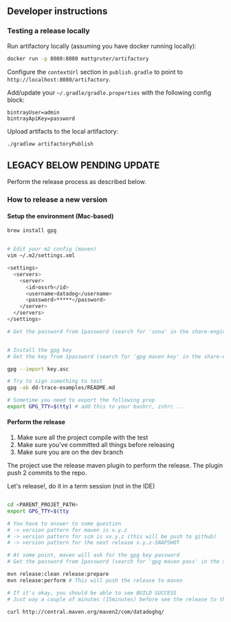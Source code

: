 ## Developer instructions

### Testing a release locally
Run artifactory locally (assuming you have docker running locally):

```bash
docker run -p 8080:8080 mattgruter/artifactory
```

Configure the `contextUrl` section in `publish.gradle` to point to `http://localhost:8080/artifactory`.

Add/update your `~/.gradle/gradle.properties` with the following config block:

```properties
bintrayUser=admin
bintrayApiKey=password
```

Upload artifacts to the local artifactory:

```bash
./gradlew artifactoryPublish
```


## LEGACY BELOW PENDING UPDATE
Perform the release process as described below.


### How to release a new version

#### Setup the environment (Mac-based)

```bash
brew install gpg


# Edit your m2 config (maven)
vim ~/.m2/settings.xml

<settings>
  <servers>
    <server>
      <id>ossrh</id>
      <username>datadog</username>
      <password>*****</password>
    </server>
  </servers>
</settings>

# Get the password from 1password (search for 'sona' in the share-engineering vault)


# Install the gpg key
# Get the key from 1password (search for 'gpg maven key' in the share-engineering vault)

gpg --import key.asc 

# Try to sign something to test
gpg -ab dd-trace-examples/README.md

# Sometime you need to export the following prop
export GPG_TTY=$(tty) # add this to your bashrc, zshrc ...

```

#### Perform the release

1. Make sure all the project compile with the test
2. Make sure you've committed all things before releasing
3. Make sure you are on the dev branch

The project use the release maven plugin to perform the release.
The plugin push 2 commits to the repo.


Let's release!, do it in a term session (not in the IDE)
```bash

cd <PARENT_PROJET_PATH>
export GPG_TTY=$(tty

# You have to answer to some question
# -> version pattern for maven is x.y.z
# -> version pattern for scm is vx.y.z (this will be push to github)
# -> version pattern for the next release x.y.z-SNAPSHOT

# At some point, maven will ask for the gpg key password
# Get the password from 1password (search for 'gpg maven pass' in the share-engineering vault)

mvn release:clean release:prepare
mvn release:perform # This will push the release to maven

# If it's okay, you should be able to see BUILD SUCCESS
# Just way a couple of minutes (15minutes) before see the release to the maven repo

curl http://central.maven.org/maven2/com/datadoghq/
```